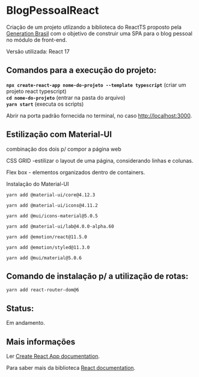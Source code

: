 # BlogPessoalReact

Criação de um projeto utlizando a biblioteca do ReactTS proposto pela [Generation Brasil](https://brazil.generation.org/) com o objetivo de construir uma SPA para o blog pessoal no módulo de front-end.

Versão utilizada: React 17

## Comandos para a execução do projeto:

****`npx create-react-app nome-do-projeto --template typescript`**** (criar um projeto react typescript) <br>
****`cd nome-do-projeto`**** (entrar na pasta do arquivo) <br>
****`yarn start`**** (executa os scripts) <br>

Abrir na porta padrão fornecida no terminal, no caso [http://localhost:3000](http://localhost:3000/).

## Estilização com Material-UI

combinação dos dois p/ compor a página web

CSS GRID -estilizar o layout de uma página, considerando linhas e colunas.

Flex box - elementos organizados dentro de containers.

Instalação do Material-UI

`yarn add @material-ui/core@4.12.3` 

`yarn add @material-ui/icons@4.11.2` 

`yarn add @mui/icons-material@5.0.5` 

`yarn add @material-ui/lab@4.0.0-alpha.60` 

`yarn add @emotion/react@11.5.0`

`yarn add @emotion/styled@11.3.0`

`yarn add @mui/material@5.0.6`

## Comando de instalação p/ a utilização de rotas:

`yarn add react-router-dom@6`

## Status:

Em andamento.

## Mais informações

Ler [Create React App documentation](https://facebook.github.io/create-react-app/docs/getting-started).

Para saber mais da biblioteca [React documentation](https://reactjs.org/).
